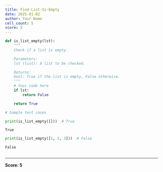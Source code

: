 ```yaml
---
title: Find-List-Is-Empty
date: 2025-01-02
author: Your Name
cell_count: 5
score: 5
---
```


```python
def is_list_empty(lst):
    """
    Check if a list is empty.

    Parameters:
    lst (list): A list to be checked.

    Returns:
    bool: True if the list is empty, False otherwise.
    """
    # Your code here
    if lst:
        return False

    return True
```


```python
# Sample test cases
```


```python
print(is_list_empty([]))  # True
```

    True



```python
print(is_list_empty([1, 2, 3]))  # False
```

    False



```python

```


---
**Score: 5**
